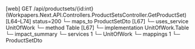 [web] GET /api/productsets/{id:int}  (Workpapers.Next.API.Controllers.ProductSetsController.GetProductSet)  [L64–L74] status=200
  └─ maps_to ProductSetDto [L67]
  └─ uses_service UnitOfWork
    └─ method Table [L67]
      └─ implementation UnitOfWork.Table
  └─ impact_summary
    └─ services 1
      └─ UnitOfWork
    └─ mappings 1
      └─ ProductSetDto

